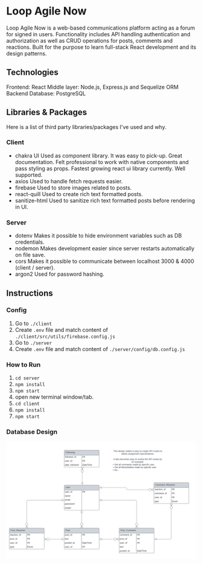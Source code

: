 # Loop Agile Now

Loop Agile Now is a web-based communications platform acting as a forum for signed in users.
Functionality includes API handling authentication and authorization as well as CRUD operations for posts, comments and reactions.
Built for the purpose to learn full-stack React development and its design patterns.

## Technologies

Frontend: React
Middle layer: Node.js, Express.js and Sequelize ORM
Backend Database: PostgreSQL

## Libraries & Packages

Here is a list of third party libraries/packages I've used and why.

### Client

- chakra UI
  Used as component library. It was easy to pick-up. Great documentation. Felt professional to work with native components and pass styling as props. Fastest growing react ui library currently. Well supported.
- axios
  Used to handle fetch requests easier.
- firebase
  Used to store images related to posts.
- react-quill
  Used to create rich text formatted posts.
- sanitize-html
  Used to sanitize rich text formatted posts before rendering in UI.

### Server

- dotenv
  Makes it possible to hide environment variables such as DB credentials.
- nodemon
  Makes development easier since server restarts automatically on file save.
- cors
  Makes it possible to communicate between localhost 3000 & 4000 (client / server).
- argon2
  Used for password hashing.

## Instructions

### Config

1. Go to `./client`
2. Create `.env` file and match content of `./client/src/utils/firebase.config.js`
3. Go to `./server`
4. Create `.env` file and match content of `./server/config/db.config.js`

### How to Run

1. `cd server`
2. `npm install`
3. `npm start`
4. open new terminal window/tab.
5. `cd client`
6. `npm install`
7. `npm start`

### Database Design

![DB Design](https://raw.githubusercontent.com/simstrom/loop-agile/master/preview/database_design.png)
